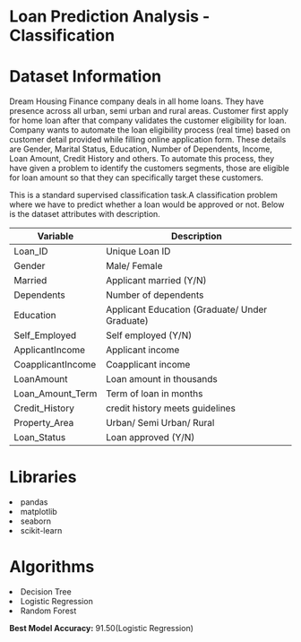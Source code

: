 # Loan Prediction Analysis - Classification

# Dataset Information

   Dream Housing Finance company deals in all home loans. They have presence across all urban, semi urban and rural areas. Customer first apply for home loan after that company validates the customer eligibility for loan. Company wants to automate the loan eligibility process (real time) based on customer detail provided while filling online application form. These details are Gender, Marital Status, Education, Number of Dependents, Income, Loan Amount, Credit History and others. To automate this process, they have given a problem to identify the customers segments, those are eligible for loan amount so that they can specifically target these customers.
   
   This is a standard supervised classification task.A classification problem where we have to predict whether a loan would be approved or not. Below is the dataset attributes with description.
   
Variable | Description
----------|--------------
Loan_ID | Unique Loan ID
Gender | Male/ Female
Married | Applicant married (Y/N)
Dependents | Number of dependents
Education | Applicant Education (Graduate/ Under Graduate)
Self_Employed | Self employed (Y/N)
ApplicantIncome | Applicant income
CoapplicantIncome | Coapplicant income
LoanAmount | Loan amount in thousands
Loan_Amount_Term | Term of loan in months
Credit_History | credit history meets guidelines
Property_Area | Urban/ Semi Urban/ Rural
Loan_Status | Loan approved (Y/N)

# Libraries

<li>pandas
<li>matplotlib
<li>seaborn
<li>scikit-learn

# Algorithms

<li>Decision Tree
<li>Logistic Regression
<li>Random Forest

  
**Best Model Accuracy:** 91.50(Logistic Regression)
